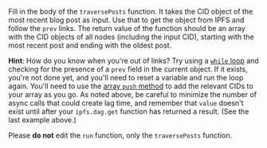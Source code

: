 Fill in the body of the `traversePosts` function. It takes the CID object of the most recent blog post as input. Use that to get the object from IPFS and follow the `prev` links. The return value of the function should be an array with the CID objects of all nodes (including the input CID), starting with the most recent post and ending with the oldest post.

**Hint**: How do you know when you're out of links? Try using a [`while` loop](https://www.digitalocean.com/community/tutorials/using-while-and-do-while-loops-in-javascript) and checking for the presence of a `prev` field in the current object. If it exists, you're not done yet, and you'll need to reset a variable and run the loop again. You'll need to use the [array `push` method](https://developer.mozilla.org/en-US/docs/Web/JavaScript/Reference/Global_Objects/Array/push) to add the relevant CIDs to your array as you go. As noted above, be careful to minimize the number of async calls that could create lag time, and remember that `value` doesn't exist until after your `ipfs.dag.get` function has returned a result. (See the last example above.)

Please __do not__ edit the `run` function, only the `traversePosts` function.
